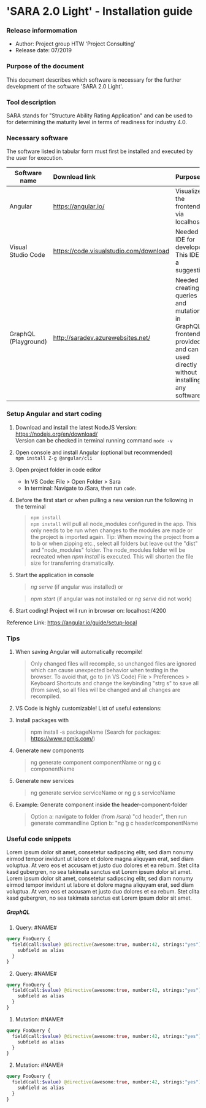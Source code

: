 # 'SARA 2.0 Light' - Installation guide

### Release informomation

+ Author: Project group HTW 'Project Consulting'
+ Release date: 07/2019

### Purpose of the document

This document describes which software is necessary for the further development  of the software 'SARA 2.0 Light'.

### Tool description

SARA stands for "Structure Ability Rating Application" and can be used to for determining the maturity level in terms of readiness for industry 4.0.

### Necessary software

The software listed in tabular form must first be installed and executed by the user for execution.

|Software name|Download link|Purpose|
|------------|:-----------|:-------------------------|
|Angular|https://angular.io/ |Visualize the frontend via localhost.|
|Visual Studio Code|https://code.visualstudio.com/download |Needed as IDE for developers. This IDE is a suggestion.|
|GraphQL (Playground)|http://saradev.azurewebsites.net/ |Needed for creating queries and mutations in GraphQL. A frontend is provided and can be used directly without installing any software.|

### Setup Angular and start coding

1. Download and install the latest NodeJS Version: https://nodejs.org/en/download/ <br>
   Version can be checked in terminal running command `node -v`
2. Open console and install Angular (optional but recommended) <br>
   `npm install Z-g @angular/cli`
3. Open project folder in code editor <br>
    - In VS Code: File > Open Folder > Sara <br>
    - In terminal: Navigate to /Sara, then run `code`.
4. Before the first start or when pulling a new version run the following in the terminal 
   > `npm install` <br>
   > `npm install` will pull all node_modules configured in the app. This only needs to be run when changes to the modules are made or the project is imported again.
   > Tip: When moving the project from a to b or when zipping etc., select all folders but leave out the "dist" and "node_modules" folder. The node_modules folder will be         recreated when *npm install* is executed. This will shorten the file size for transferring dramatically.
5. Start the application in console
   > *ng serve* (if angular was installed) or
   
   > *npm start* (if angular was not installed or *ng serve* did not work)
6. Start coding! Project will run in browser on: localhost:/4200

Reference Link: https://angular.io/guide/setup-local

### Tips
1. When saving Angular will automatically recompile! 
   > Only changed files will recompile, so unchanged files are ignored which can cause unexpected behavior when testing in the browser.
   > To avoid that, go to (in VS Code) File > Preferences > Keyboard Shortcuts and change the keybinding "strg s" to save all (from save), so all files will be changed and all    changes are recompiled.
2. VS Code is highly customizable! List of useful extensions:
   > 
3. Install packages with
   > npm install -s packageName (Search for packages: https://www.npmjs.com/)
4. Generate new components
   > ng generate component componentName or 
   > ng g c componentName
5. Generate new services
   > ng generate service serviceName or
   > ng g s serviceName
6. Example: Generate component inside the header-component-folder
   > Option a: navigate to folder (from /sara) "cd header", then run generate commandline
   > Option b: "ng g c header/componentName





### Useful code snippets

Lorem ipsum dolor sit amet, consetetur sadipscing elitr, sed diam nonumy eirmod tempor invidunt ut labore et dolore magna aliquyam erat, sed diam voluptua. At vero eos et accusam et justo duo dolores et ea rebum. Stet clita kasd gubergren, no sea takimata sanctus est Lorem ipsum dolor sit amet. Lorem ipsum dolor sit amet, consetetur sadipscing elitr, sed diam nonumy eirmod tempor invidunt ut labore et dolore magna aliquyam erat, sed diam voluptua. At vero eos et accusam et justo duo dolores et ea rebum. Stet clita kasd gubergren, no sea takimata sanctus est Lorem ipsum dolor sit amet.

##### GraphQL

1. Query: #NAME#
```graphql
query FooQuery {
  field(call:$value) @directive(awesome:true, number:42, strings:"yes") {
    subfield as alias
  }
}
```
2. Query: #NAME#
```graphql
query FooQuery {
  field(call:$value) @directive(awesome:true, number:42, strings:"yes") {
    subfield as alias
  }
}
```

1. Mutation: #NAME#
```graphql
query FooQuery {
  field(call:$value) @directive(awesome:true, number:42, strings:"yes") {
    subfield as alias
  }
}
```
2. Mutation: #NAME#
```graphql
query FooQuery {
  field(call:$value) @directive(awesome:true, number:42, strings:"yes") {
    subfield as alias
  }
}
```

